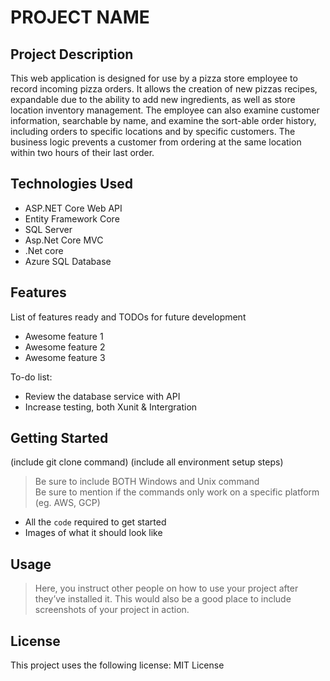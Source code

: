 # PROJECT NAME

## Project Description

This web application is designed for use by a pizza store employee to record incoming pizza orders. It allows the creation of new pizzas recipes, expandable due to the ability to add new ingredients, as well as store location inventory management. The employee can also examine customer information, searchable by name, and examine the sort-able order history, including orders to specific locations and by specific customers. The business logic prevents a customer from ordering at the same location within two hours of their last order.

## Technologies Used

* ASP.NET Core Web API 
* Entity Framework Core
* SQL Server
* Asp.Net Core MVC
* .Net core
* Azure SQL Database

## Features

List of features ready and TODOs for future development
* Awesome feature 1
* Awesome feature 2
* Awesome feature 3

To-do list:
* Review the database service with API
* Increase testing, both Xunit & Intergration

## Getting Started
   
(include git clone command)
(include all environment setup steps)

> Be sure to include BOTH Windows and Unix command  
> Be sure to mention if the commands only work on a specific platform (eg. AWS, GCP)

- All the `code` required to get started
- Images of what it should look like

## Usage

> Here, you instruct other people on how to use your project after they’ve installed it. This would also be a good place to include screenshots of your project in action.


## License

This project uses the following license: 
MIT License